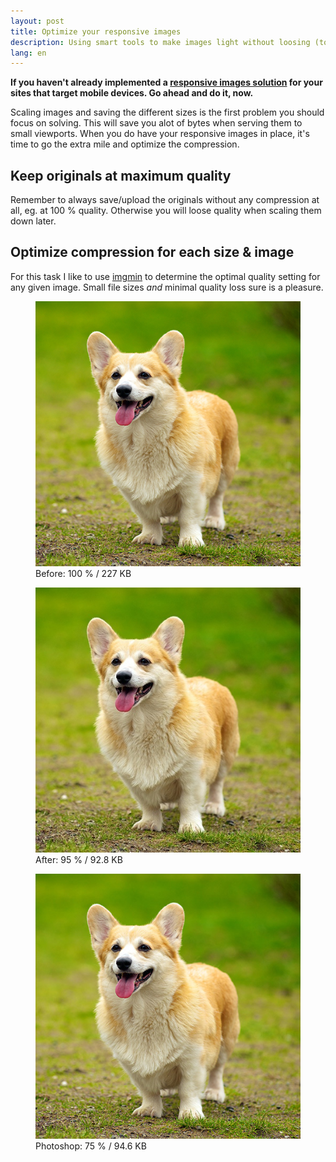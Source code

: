 ```yaml
---
layout: post
title: Optimize your responsive images
description: Using smart tools to make images light without loosing (too much) details.
lang: en
---
```


__If you haven't already implemented a [responsive images solution](http://www.smashingmagazine.com/2013/07/08/choosing-a-responsive-image-solution/) for your sites that target mobile devices. Go ahead and do it, now.__

Scaling images and saving the different sizes is the first problem you should focus on solving. This will save you alot of bytes when serving them to small viewports. When you do have your responsive images in place, it's time to go the extra mile and optimize the compression.

## Keep originals at maximum quality

Remember to always save/upload the originals without any compression at all, eg. at 100 % quality. Otherwise you will loose quality when scaling them down later.

## Optimize compression for each size &amp; image

For this task I like to use [imgmin](https://github.com/rflynn/imgmin) to determine the optimal quality setting for any given image. Small file sizes _and_ minimal quality loss sure is a pleasure.

<figure class="center">
    <img src="/images/corgi-100.jpg" />
    <figcaption>Before: 100 % / 227 KB</figcaption>
</figure>

<figure class="center">
    <img src="/images/corgi-optimized.jpg" />
    <figcaption>After: 95 % / 92.8 KB</figcaption>
</figure>

<figure class="center">
    <img src="/images/corgi-75.jpg" />
    <figcaption>Photoshop: 75 % / 94.6 KB</figcaption>
</figure>
